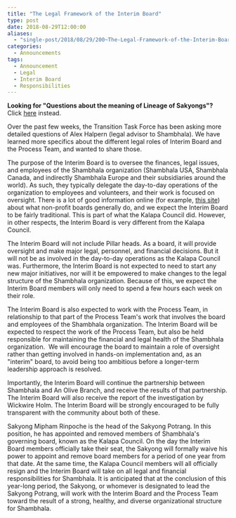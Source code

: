 ```yaml
---
title: "The Legal Framework of the Interim Board"
type: post
date: 2018-08-29T12:00:00
aliases:
  - "single-post/2018/08/29/200~The-Legal-Framework-of-the-Interim-Board"
categories:
  - Announcements
tags:
  - Announcement
  - Legal
  - Interim Board
  - Responsibilities
---
```


**Looking for "Questions about the meaning of Lineage of Sakyongs"?**\
Click [here](https://www.shambhala-transition.org/single-post/2018/08/29/The-Stated-Purpose-of-Shambhala) instead.

Over the past few weeks, the Transition Task Force has been asking more detailed questions of Alex Halpern (legal advisor to Shambhala). We have learned more specifics about the different legal roles of Interim Board and the Process Team, and wanted to share those.

The purpose of the Interim Board is to oversee the finances, legal issues, and employees of the Shambhala organization (Shambhala USA, Shambhala Canada, and indirectly Shambhala Europe and their subsidiaries around the world). As such, they typically delegate the day-to-day operations of the organization to employees and volunteers, and their work is focused on oversight. There is a lot of good information online (for example, [this site](https://www.boardeffect.com/blog/top-10-duties-of-non-profit-board-members/)) about what non-profit boards generally do, and we expect the Interim Board to be fairly traditional. This is part of what the Kalapa Council did. However, in other respects, the Interim Board is very different from the Kalapa Council.

The Interim Board will not include Pillar heads. As a board, it will provide oversight and make major legal, personnel, and financial decisions. But it will not be as involved in the day-to-day operations as the Kalapa Council was. Furthermore, the Interim Board is not expected to need to start any new major initiatives, nor will it be empowered to make changes to the legal structure of the Shambhala organization. Because of this, we expect the Interim Board members will only need to spend a few hours each week on their role.

The Interim Board is also expected to work with the Process Team, in relationship to that part of the Process Team's work that involves the board and employees of the Shambhala organization. The Interim Board will be expected to respect the work of the Process Team, but also be held responsible for maintaining the financial and legal health of the Shambhala organization.  We will encourage the board to maintain a role of oversight rather than getting involved in hands-on implementation and, as an "interim" board, to avoid being too ambitious before a longer-term leadership approach is resolved.

Importantly, the Interim Board will continue the partnership between Shambhala and An Olive Branch, and receive the results of that partnership. The Interim Board will also receive the report of the investigation by Wickwire Holm. The Interim Board will be strongly encouraged to be fully transparent with the community about both of these.

Sakyong Mipham Rinpoche is the head of the Sakyong Potrang. In this position, he has appointed and removed members of Shambhala's governing board, known as the Kalapa Council. On the day the Interim Board members officially take their seat, the Sakyong will formally waive his power to appoint and remove board members for a period of one year from that date. At the same time, the Kalapa Council members will all officially resign and the Interim Board will take on all legal and financial responsibilities for Shambhala. It is anticipated that at the conclusion of this year-long period, the Sakyong, or whomever is designated to lead the Sakyong Potrang, will work with the Interim Board and the Process Team toward the result of a strong, healthy, and diverse organizational structure for Shambhala.
